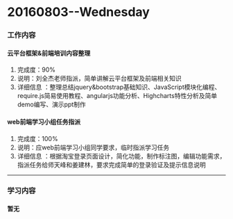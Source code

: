 # 20160803--Wednesday

### 工作内容

#### **云平台框架&前端培训内容整理**

1. 完成度：90%
2. 说明：刘全杰老师指派，简单讲解云平台框架及前端相关知识
3. 详细信息 ：整理总结jquery&bootstrap基础知识、JavaScript模块化编程、require.js简易使用教程、angularjs功能分析、Highcharts特性分析及简单demo编写、演示ppt制作

#### **web前端学习小组任务指派**

1. 完成度：100%
2. 说明：应web前端学习小组同学要求，临时指派学习任务
3. 详细信息 ：根据淘宝登录页面设计，简化功能，制作标注图，编辑功能需求，指派任务给师天峰和姜建林，要求完成简单的登录验证及提示信息说明

----------------------

### 学习内容

#### 暂无
